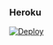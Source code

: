 ### Heroku
[![Deploy](https://www.herokucdn.com/deploy/button.svg)](https://heroku.com/deploy?template=https://github.com/reymichel2009/proxalekai)  
